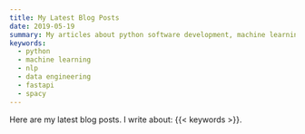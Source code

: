 ```yaml
---
title: My Latest Blog Posts
date: 2019-05-19
summary: My articles about python software development, machine learning and data engineering. You can find in particular NLP, but also more generic ideas.
keywords:
  - python
  - machine learning
  - nlp
  - data engineering
  - fastapi
  - spacy
---
```


Here are my latest blog posts.
I write about: {{< keywords >}}.
